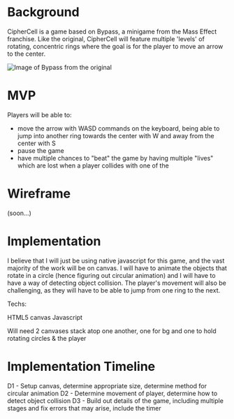 # Background

CipherCell is a game based on Bypass, a minigame from the Mass Effect franchise. Like the original, CipherCell will feature multiple 'levels' of rotating, concentric rings where the goal is for the player to move an arrow to the center.

![Image of Bypass from the original](https://vignette.wikia.nocookie.net/masseffect/images/3/3f/Decrypting.png)

# MVP

Players will be able to:
- move the arrow with WASD commands on the keyboard, being able to jump into another ring towards the center with W and away from the center with S
- pause the game
- have multiple chances to "beat" the game by having multiple "lives" which are lost when a player collides with one of the

# Wireframe

(soon...)

# Implementation

I believe that I will just be using native javascript for this game, and the vast majority of the work will be on canvas. I will have to animate the objects that rotate in a circle (hence figuring out circular animation) and I will have to have a way of detecting object collision. The player's movement will also be challenging, as they will have to be able to jump from one ring to the next.

Techs:

HTML5 canvas
Javascript

Will need 2 canvases stack atop one another, one for bg and one to hold rotating circles & the player

# Implementation Timeline

D1 - Setup canvas, determine appropriate size, determine method for circular animation
D2 - Determine movement of player, determine how to detect object collision
D3 - Build out details of the game, including multiple stages and fix errors that may arise, include the timer
